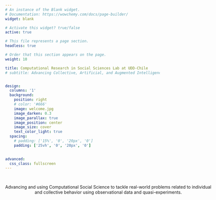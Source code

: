 ```yaml
---
# An instance of the Blank widget.
# Documentation: https://wowchemy.com/docs/page-builder/
widget: blank

# Activate this widget? true/false
active: true

# This file represents a page section.
headless: true

# Order that this section appears on the page.
weight: 10

title: Computational Research in Social Sciences Lab at UDD-Chile
# subtitle: Advancing Collective, Artificial, and Augmented Intelligence through research in Human and Social Behavior


design:
  columns: '1'
  background:
    position: right
    # color: '#666'
    image: welcome.jpg
    image_darken: 0.3
    image_parallax: true
    image_position: center
    image_size: cover
    text_color_light: true
  spacing:
    # padding: ['15%', '0', '20px', '0']
    padding: ['25vh', '0', '20px', '0']
    

advanced:
  css_class: fullscreen
---
```

<head>

<!-- Google tag (gtag.js) -->
<script async src="https://www.googletagmanager.com/gtag/js?id=G-SFQPESQQ34"></script>
<script>
  window.dataLayer = window.dataLayer || [];
  function gtag(){dataLayer.push(arguments);}
  gtag('js', new Date());
  gtag('config', 'G-SFQPESQQ34');
</script>



<style>
html {
    font-size: calc(20px + 0.390625vw);
}
</style>

</head>

<br>
<div style="margin: auto; width:70vw">
<p style="text-align: center"> Advancing and using Computational Social Science to tackle real-world problems related to individual and collective behavior using observational data and quasi-experiments.</p>
</div>

